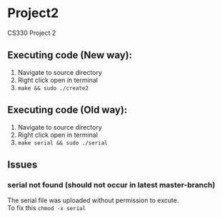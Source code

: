 # Project2
CS330 Project 2

## Executing code (New way):
  1. Navigate to source directory
  2. Right click open in terminal
  3. `make && sudo ./create2`

## Executing code (Old way):
  1. Navigate to source directory
  2. Right click open in terminal
  3. `make serial && sudo ./serial`

## Issues
### serial not found (should not occur in latest master-branch)
The serial file was uploaded without permission to excute.   
To fix this `chmod -x serial`
